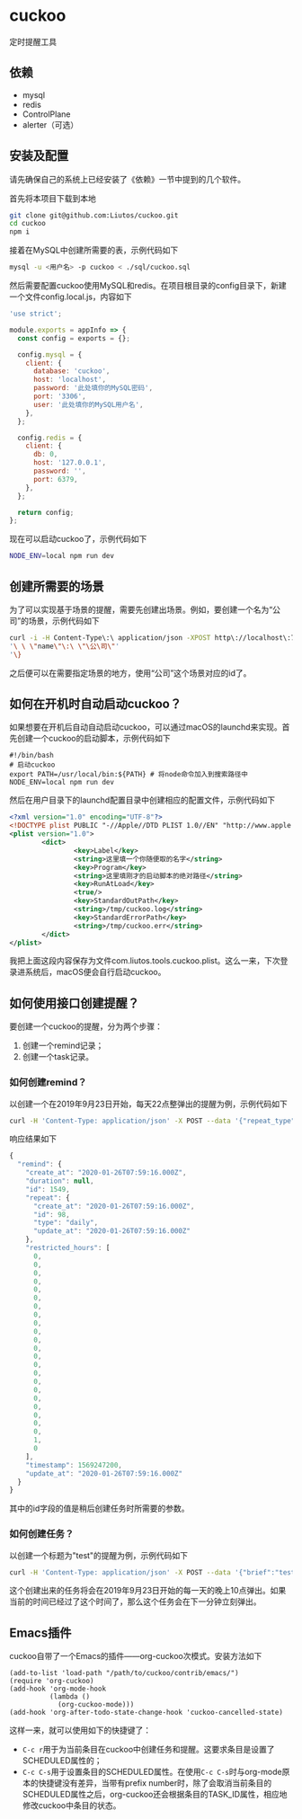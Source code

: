 # cuckoo

定时提醒工具

## 依赖

- mysql
- redis
- ControlPlane
- alerter（可选）

## 安装及配置

请先确保自己的系统上已经安装了《依赖》一节中提到的几个软件。

首先将本项目下载到本地

```bash
git clone git@github.com:Liutos/cuckoo.git
cd cuckoo
npm i
```

接着在MySQL中创建所需要的表，示例代码如下

```bash
mysql -u <用户名> -p cuckoo < ./sql/cuckoo.sql
```

然后需要配置cuckoo使用MySQL和redis。在项目根目录的config目录下，新建一个文件config.local.js，内容如下

```js
'use strict';

module.exports = appInfo => {
  const config = exports = {};

  config.mysql = {
    client: {
      database: 'cuckoo',
      host: 'localhost',
      password: '此处填你的MySQL密码',
      port: '3306',
      user: '此处填你的MySQL用户名',
    },
  };

  config.redis = {
    client: {
      db: 0,
      host: '127.0.0.1',
      password: '',
      port: 6379,
    },
  };

  return config;
};
```

现在可以启动cuckoo了，示例代码如下

```bash
NODE_ENV=local npm run dev
```

## 创建所需要的场景

为了可以实现基于场景的提醒，需要先创建出场景。例如，要创建一个名为“公司”的场景，示例代码如下

```bash
curl -i -H Content-Type\:\ application/json -XPOST http\://localhost\:7001/context -d \{'
'\ \ \"name\"\:\ \"\公\司\"'
'\}
```

之后便可以在需要指定场景的地方，使用“公司”这个场景对应的id了。

## 如何在开机时自动启动cuckoo？

如果想要在开机后自动自动启动cuckoo，可以通过macOS的launchd来实现。首先创建一个cuckoo的启动脚本，示例代码如下

```shell
#!/bin/bash
# 启动cuckoo
export PATH=/usr/local/bin:${PATH} # 将node命令加入到搜索路径中
NODE_ENV=local npm run dev
```

然后在用户目录下的launchd配置目录中创建相应的配置文件，示例代码如下

```xml
<?xml version="1.0" encoding="UTF-8"?>
<!DOCTYPE plist PUBLIC "-//Apple//DTD PLIST 1.0//EN" "http://www.apple.com/DTDs/PropertyList-1.0.dtd">
<plist version="1.0">
        <dict>
                <key>Label</key>
                <string>这里填一个你随便取的名字</string>
                <key>Program</key>
                <string>这里填刚才的启动脚本的绝对路径</string>
                <key>RunAtLoad</key>
                <true/>
                <key>StandardOutPath</key>
                <string>/tmp/cuckoo.log</string>
                <key>StandardErrorPath</key>
                <string>/tmp/cuckoo.err</string>
        </dict>
</plist>
```

我把上面这段内容保存为文件com.liutos.tools.cuckoo.plist。这么一来，下次登录进系统后，macOS便会自行启动cuckoo。

## 如何使用接口创建提醒？

要创建一个cuckoo的提醒，分为两个步骤：

1. 创建一个remind记录；
2. 创建一个task记录。

### 如何创建remind？

以创建一个在2019年9月23日开始，每天22点整弹出的提醒为例，示例代码如下

```bash
curl -H 'Content-Type: application/json' -X POST --data '{"repeat_type":"","timestamp":1569247200}' 'http://localhost:7001/remind'
```

响应结果如下

```javascript
{
  "remind": {
    "create_at": "2020-01-26T07:59:16.000Z",
    "duration": null,
    "id": 1549,
    "repeat": {
      "create_at": "2020-01-26T07:59:16.000Z",
      "id": 98,
      "type": "daily",
      "update_at": "2020-01-26T07:59:16.000Z"
    },
    "restricted_hours": [
      0,
      0,
      0,
      0,
      0,
      0,
      0,
      0,
      0,
      0,
      0,
      0,
      0,
      0,
      0,
      0,
      0,
      0,
      0,
      0,
      0,
      0,
      1,
      0
    ],
    "timestamp": 1569247200,
    "update_at": "2020-01-26T07:59:16.000Z"
  }
}
```

其中的id字段的值是稍后创建任务时所需要的参数。

### 如何创建任务？

以创建一个标题为"test"的提醒为例，示例代码如下

```bash
curl -H 'Content-Type: application/json' -X POST --data '{"brief":"test","remind_id":1549}' 'http://localhost:7001/task'
```

这个创建出来的任务将会在2019年9月23日开始的每一天的晚上10点弹出。如果当前的时间已经过了这个时间了，那么这个任务会在下一分钟立刻弹出。

## Emacs插件

cuckoo自带了一个Emacs的插件——org-cuckoo次模式。安装方法如下

```elisp
(add-to-list 'load-path "/path/to/cuckoo/contrib/emacs/")
(require 'org-cuckoo)
(add-hook 'org-mode-hook
          (lambda ()
            (org-cuckoo-mode)))
(add-hook 'org-after-todo-state-change-hook 'cuckoo-cancelled-state)
```

这样一来，就可以使用如下的快捷键了：

- `C-c r`用于为当前条目在cuckoo中创建任务和提醒。这要求条目是设置了SCHEDULED属性的；
- `C-c C-s`用于设置条目的SCHEDULED属性。在使用`C-c C-s`时与org-mode原本的快捷键没有差异，当带有prefix number时，除了会取消当前条目的SCHEDULED属性之后，org-cuckoo还会根据条目的TASK_ID属性，相应地修改cuckoo中条目的状态。

